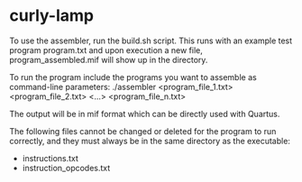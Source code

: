 # curly-lamp

To use the assembler, run the build.sh script. This runs with an example test program program.txt and upon execution a new file, program_assembled.mif will show up in the directory.

To run the program include the programs you want to assemble as command-line parameters:
./assembler <program_file_1.txt> <program_file_2.txt> <...> <program_file_n.txt>

The output will be in mif format which can be directly used with Quartus.

The following files cannot be changed or deleted for the program to run correctly, and they must always be in the same directory as the executable:
- instructions.txt
- instruction_opcodes.txt